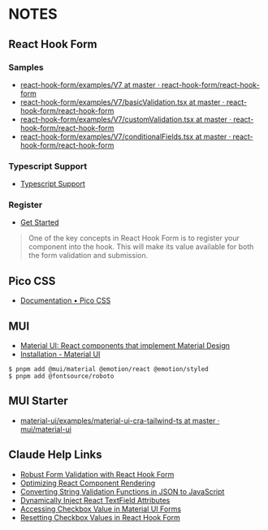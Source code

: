 # NOTES

## React Hook Form

### Samples

- [react-hook-form/examples/V7 at master · react-hook-form/react-hook-form](https://github.com/react-hook-form/react-hook-form/tree/master/examples/V7)
- [react-hook-form/examples/V7/basicValidation.tsx at master · react-hook-form/react-hook-form](https://github.com/react-hook-form/react-hook-form/blob/master/examples/V7/basicValidation.tsx)
- [react-hook-form/examples/V7/customValidation.tsx at master · react-hook-form/react-hook-form](https://github.com/react-hook-form/react-hook-form/blob/master/examples/V7/customValidation.tsx)
- [react-hook-form/examples/V7/conditionalFields.tsx at master · react-hook-form/react-hook-form](https://github.com/react-hook-form/react-hook-form/blob/master/examples/V7/conditionalFields.tsx)

### Typescript Support

- [Typescript Support](https://react-hook-form.com/ts)

### Register

- [Get Started](https://www.react-hook-form.com/get-started#Registerfields)

> One of the key concepts in React Hook Form is to register your component into the hook. This will make its value available for both the form validation and submission.

## Pico CSS

- [Documentation • Pico CSS](https://picocss.com/docs)

## MUI

- [Material UI: React components that implement Material Design](https://mui.com/material-ui/)
- [Installation - Material UI](https://mui.com/material-ui/getting-started/installation/)

```shell
$ pnpm add @mui/material @emotion/react @emotion/styled
$ pnpm add @fontsource/roboto
```

## MUI Starter

- [material-ui/examples/material-ui-cra-tailwind-ts at master · mui/material-ui](https://github.com/mui/material-ui/tree/master/examples/material-ui-cra-tailwind-ts)

## Claude Help Links

- [Robust Form Validation with React Hook Form](https://claude.ai/chat/9f9c79e0-0496-4cce-ac7d-40a91e543bf9)
- [Optimizing React Component Rendering](https://claude.ai/chat/45d3f6f5-b15e-4aa1-9c76-83951ee8acb5)
- [Converting String Validation Functions in JSON to JavaScript](https://claude.ai/chat/b70c18df-1e57-438c-9203-3f9b4ae8c291)
- [Dynamically Inject React TextField Attributes](https://claude.ai/chat/c6302277-050e-4070-9153-1d096682ee34)
- [Accessing Checkbox Value in Material UI Forms](https://claude.ai/chat/c0bebca1-ebdf-4c45-8a63-18a59fb29ba6)
- [Resetting Checkbox Values in React Hook Form](https://claude.ai/chat/60fcc5ec-c438-47d4-bfa0-f867989403d2)